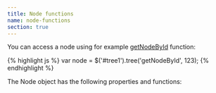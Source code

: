 ```yaml
---
title: Node functions
name: node-functions
section: true
---
```


You can access a node using for example [getNodeById](#functions-getnodebyid) function:

{% highlight js %}
var node = $('#tree1').tree('getNodeById', 123);
{% endhighlight %}

The Node object has the following properties and functions:
